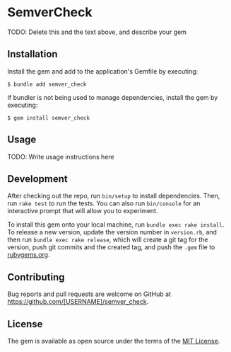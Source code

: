 # SemverCheck

TODO: Delete this and the text above, and describe your gem

## Installation

Install the gem and add to the application's Gemfile by executing:

    $ bundle add semver_check

If bundler is not being used to manage dependencies, install the gem by executing:

    $ gem install semver_check

## Usage

TODO: Write usage instructions here

## Development

After checking out the repo, run `bin/setup` to install dependencies. Then, run `rake test` to run the tests. You can also run `bin/console` for an interactive prompt that will allow you to experiment.

To install this gem onto your local machine, run `bundle exec rake install`. To release a new version, update the version number in `version.rb`, and then run `bundle exec rake release`, which will create a git tag for the version, push git commits and the created tag, and push the `.gem` file to [rubygems.org](https://rubygems.org).

## Contributing

Bug reports and pull requests are welcome on GitHub at https://github.com/[USERNAME]/semver_check.

## License

The gem is available as open source under the terms of the [MIT License](https://opensource.org/licenses/MIT).
